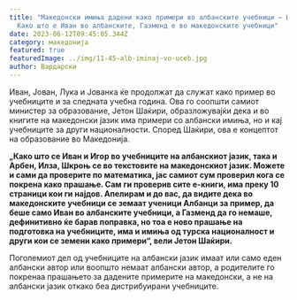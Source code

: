 ```yaml
---
title: "Македонски имиња дадени како примери во албанските учебници – Шаќири:
  Како што е Иван во албанските, Газменд е во македонските учебници"
date: 2023-06-12T09:45:05.344Z
category: македонија
featured: true
featuredImage: ../img/11-45-alb-iminaj-vo-uceb.jpg
author: Вардарски
---
```

<!--StartFragment-->

Иван, Јован, Лука и Јованка ќе продолжат да служат како пример во учебниците и за следната учебна година. Ова го соопшти самиот министер за образование, Јетон Шаќири, образложувајќи дека и во книгите на македонски јазик има примери со албански имиња, но и кај учебниците за други националности. Според Шаќири, ова е концептот на образование во Македонија.

**„Како што се Иван и Игор во учебниците на албанскиот јазик, така и Арбен, Илза, Шкроњ се во текстовите на македонскиот јазик. Можете и сами да проверите по математика, јас самиот сум проверил кога се покрена како прашање. Сам ги проверив сите е-книги, има преку 10 страници кои ги најдов. Апелирам и до вас, да видите дека во македонските учебници се земаат ученици Албанци за пример, да беше само Иван во албанските учебници, а Газменд да го немаше, дефинитивно ќе барав поправка, но тоа е ново прашање на подготовка на учебниците, има и имиња од турска националност и други кои се земени како примери“, вели Јетон Шаќири.**

Поголемиот дел од учебниците на албански јазик имаат или само еден албански автор или воопшто немаат албански автор, а родителите го покренаа прашањето за дадените примерите на македонски, а не на албански јазик откако беа дистрибуирани учебниците.

<!--EndFragment-->